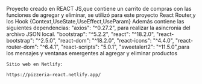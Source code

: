 
Proyecto creado en REACT JS,que contiene un carrito de compras con las funciones de agregar y eliminar, se utilizó para este proyecto React Router,y los Hook {Context,UseState,UseEffect,UseParam}
Además contiene las siguientes dependencias:
"axios": "^0.27.2", para realizar la asincronia del archivo JSON local.
    "bootstrap": "^5.2.2",
    "react": "^18.2.0",
    "react-bootstrap": "^2.5.0",
    "react-dom": "^18.2.0",
    "react-icons": "^4.4.0",
    "react-router-dom": "^6.4.1",
    "react-scripts": "5.0.1",
    "sweetalert2": "^11.5.0",para los mensajes y ventanas emergentes al agregar y eliminar productos
    
    Sitio web en Netlify:
    
    https://pizzeria-react.netlify.app/

